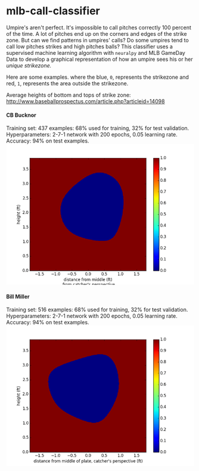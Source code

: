 # mlb-call-classifier
Umpire's aren't perfect. It's impossible to call pitches correctly
100 percent of the time. A lot of pitches end up on the corners and edges
of the strike zone. But can we find patterns in umpires' calls?
Do some umpires tend to call low pitches strikes and high pitches balls?
This classifier uses a supervised machine learning algorithm with `neuralpy` and MLB GameDay Data to develop a graphical representation of how an umpire sees his or her *unique strikezone.*

Here are some examples. where the blue, `0`, represents the strikezone and red, `1`, represents the area
outside the strikezone.

Average heights of bottom and tops of strike zone: http://www.baseballprospectus.com/article.php?articleid=14098

#### CB Bucknor
Training set: 437 examples: 68% used for training, 32% for test validation.  
Hyperparameters: 2-7-1 network with 200 epochs, 0.05 learning rate.  
Accuracy: 94% on test examples.  
![](results/bucknor-94.png)

#### Bill Miller
Training set: 516 examples: 68% used for training, 32% for test validation.  
Hyperparameters: 2-7-1 network with 200 epochs, 0.05 learning rate.
Accuracy: 94% on test examples.  
![](results/miller-94.png)